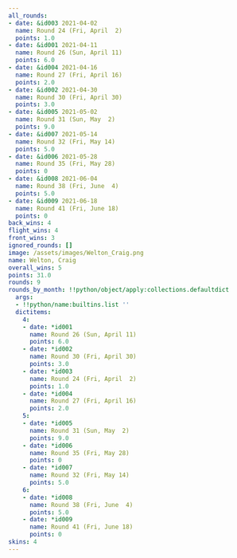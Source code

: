 ```yaml
---
all_rounds:
- date: &id003 2021-04-02
  name: Round 24 (Fri, April  2)
  points: 1.0
- date: &id001 2021-04-11
  name: Round 26 (Sun, April 11)
  points: 6.0
- date: &id004 2021-04-16
  name: Round 27 (Fri, April 16)
  points: 2.0
- date: &id002 2021-04-30
  name: Round 30 (Fri, April 30)
  points: 3.0
- date: &id005 2021-05-02
  name: Round 31 (Sun, May  2)
  points: 9.0
- date: &id007 2021-05-14
  name: Round 32 (Fri, May 14)
  points: 5.0
- date: &id006 2021-05-28
  name: Round 35 (Fri, May 28)
  points: 0
- date: &id008 2021-06-04
  name: Round 38 (Fri, June  4)
  points: 5.0
- date: &id009 2021-06-18
  name: Round 41 (Fri, June 18)
  points: 0
back_wins: 4
flight_wins: 4
front_wins: 3
ignored_rounds: []
image: /assets/images/Welton_Craig.png
name: Welton, Craig
overall_wins: 5
points: 31.0
rounds: 9
rounds_by_month: !!python/object/apply:collections.defaultdict
  args:
  - !!python/name:builtins.list ''
  dictitems:
    4:
    - date: *id001
      name: Round 26 (Sun, April 11)
      points: 6.0
    - date: *id002
      name: Round 30 (Fri, April 30)
      points: 3.0
    - date: *id003
      name: Round 24 (Fri, April  2)
      points: 1.0
    - date: *id004
      name: Round 27 (Fri, April 16)
      points: 2.0
    5:
    - date: *id005
      name: Round 31 (Sun, May  2)
      points: 9.0
    - date: *id006
      name: Round 35 (Fri, May 28)
      points: 0
    - date: *id007
      name: Round 32 (Fri, May 14)
      points: 5.0
    6:
    - date: *id008
      name: Round 38 (Fri, June  4)
      points: 5.0
    - date: *id009
      name: Round 41 (Fri, June 18)
      points: 0
skins: 4
---
```

